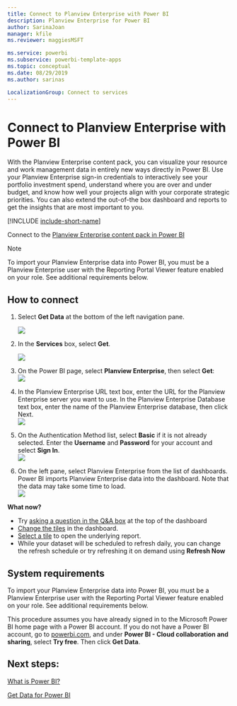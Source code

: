 ```yaml
---
title: Connect to Planview Enterprise with Power BI
description: Planview Enterprise for Power BI
author: SarinaJoan
manager: kfile
ms.reviewer: maggiesMSFT

ms.service: powerbi
ms.subservice: powerbi-template-apps
ms.topic: conceptual
ms.date: 08/29/2019
ms.author: sarinas

LocalizationGroup: Connect to services
---
```

# Connect to Planview Enterprise with Power BI
With the Planview Enterprise content pack, you can visualize your resource and work management data in entirely new ways directly in Power BI. Use your Planview Enterprise sign-in credentials to interactively see your portfolio investment spend, understand where you are over and under budget, and know how well your projects align with your corporate strategic priorities. You can also extend the out-of-the box dashboard and reports to get the insights that are most important to you.

[!INCLUDE [include-short-name](./includes/service-deprecate-content-packs.md)]

Connect to the [Planview Enterprise content pack in Power BI](https://app.powerbi.com/getdata/services/planview-enterprise)

>[!NOTE]
>To import your Planview Enterprise data into Power BI, you must be a Planview Enterprise user with the Reporting Portal Viewer feature enabled on your role. See additional requirements below.

## How to connect
1. Select **Get Data** at the bottom of the left navigation pane.
   
    ![](media/service-connect-to-planview/get.png)
2. In the **Services** box, select **Get**.
   
    ![](media/service-connect-to-planview/services.png)
3. On the Power BI page, select **Planview Enterprise**, then select **Get**:  
    ![](media/service-connect-to-planview/planview.png)
4. In the Planview Enterprise URL text box, enter the URL for the Planview Enterprise server you want to use. In the Planview Enterprise Database text box, enter the name of the Planview Enterprise database, then click Next.  
    ![](media/service-connect-to-planview/params.png)
5. On the Authentication Method list, select **Basic** if it is not already selected. Enter the **Username** and **Password** for your account and select **Sign In**.  
   ![](media/service-connect-to-planview/creds.png)
6. On the left pane, select Planview Enterprise from the list of dashboards.  
     Power BI imports Planview Enterprise data into the dashboard. Note that the data may take some time to load.  
    ![](media/service-connect-to-planview/dashboard.png)

**What now?**

* Try [asking a question in the Q&A box](consumer/end-user-q-and-a.md) at the top of the dashboard
* [Change the tiles](service-dashboard-edit-tile.md) in the dashboard.
* [Select a tile](consumer/end-user-tiles.md) to open the underlying report.
* While your dataset will be scheduled to refresh daily, you can change the refresh schedule or try refreshing it on demand using **Refresh Now**

## System requirements
To import your Planview Enterprise data into Power BI, you must be a Planview Enterprise user with the Reporting Portal Viewer feature enabled on your role. See additional requirements below.

This procedure assumes you have already signed in to the Microsoft Power BI home page with a Power BI account. If you do not have a Power BI account, go to [powerbi.com](https://powerbi.microsoft.com/get-started/), and under **Power BI - Cloud collaboration and sharing**, select **Try free**. Then click **Get Data**.

## Next steps:

[What is Power BI?](power-bi-overview.md)

[Get Data for Power BI](service-get-data.md)